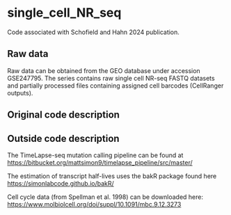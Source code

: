 # single_cell_NR_seq
Code associated with Schofield and Hahn 2024 publication.

## Raw data
Raw data can be obtained from the GEO database under accession GSE247795. The series contains raw single cell NR-seq FASTQ datasets and partially processed files containing assigned cell barcodes (CellRanger outputs).

## Original code description


## Outside code description
The TimeLapse-seq mutation calling pipeline can be found at https://bitbucket.org/mattsimon9/timelapse_pipeline/src/master/

The estimation of transcript half-lives uses the bakR package found here https://simonlabcode.github.io/bakR/

Cell cycle data (from Spellman et al. 1998) can be downloaded here: https://www.molbiolcell.org/doi/suppl/10.1091/mbc.9.12.3273
